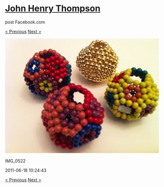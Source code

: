 # [John Henry Thompson](../README.md)
post Facebook.com

[< Previous](2011-06-18-8.md) [Next >](2011-06-18-10.md)

[![](../media/2011-06-18/Magnetic-Balls-IMG_0522.jpg)](../README.md)

IMG_0522

2011-06-18 10:24:43

[< Previous](2011-06-18-8.md) [Next >](2011-06-18-10.md)